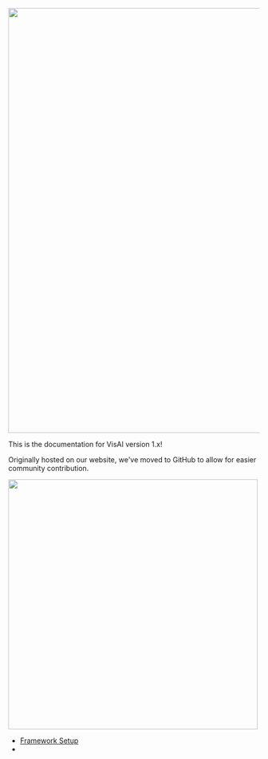 <img src="https://github.com/Official-VisAI/v1-documentation/blob/main/en/src/Images/Framework/General/An%20Overview.png" width=850></img>

This is the documentation for VisAI version 1.x!

Originally hosted on our website, we've moved to GitHub to allow for easier community contribution. 



<img src="https://github.com/Official-VisAI/v1-documentation/blob/main/en/src/Images/Framework/Getting%20Started/Getting%20Started.png" width=500></img>
* [Framework Setup](url)
* 
